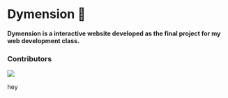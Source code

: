 # Dymension 🚀 

**Dymension is a interactive website developed as the final project for my web development class.**

### Contributors

<a href="https://github.com/jorge-lopz/Dymension/graphs/contributors">
  <img src="https://contrib.rocks/image?repo=jorge-lopz/Dymension" />
</a>

hey
